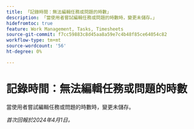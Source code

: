 ```yaml
---
title: 「記錄時間：無法編輯任務或問題的時數」
description: 「當使用者嘗試編輯任務或問題的時數時，變更未儲存。」
hidefromtoc: true
feature: Work Management, Tasks, Timesheets
source-git-commit: f7cc59883c8d45aa8a59e7c4b48f85ce64054c82
workflow-type: tm+mt
source-wordcount: '56'
ht-degree: 0%

---
```



# 記錄時間：無法編輯任務或問題的時數

當使用者嘗試編輯任務或問題的時數時，變更未儲存。

_首次回報於2024年4月1日。_

